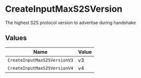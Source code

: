 # CreateInputMaxS2SVersion

The highest S2S protocol version to advertise during handshake


## Values

| Name                         | Value                        |
| ---------------------------- | ---------------------------- |
| `CreateInputMaxS2SVersionV3` | v3                           |
| `CreateInputMaxS2SVersionV4` | v4                           |
